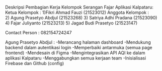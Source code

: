 Deskripsi Pembagian Kerja Kelompok Serangan Fajar Aplikasi Kalpataru:
Ketua Kelompok : 1)Fikri Ahmad Fauzi (21523012)
Anggota Kelompok : 	
2) Agung Prasetyo Abdjul (21523268)
3) Satriya Adhi Pradana (21523090)
4) Fajar Juliyanto (21523213)
5) Jagad Budi Prasetyo (21523147)

Contact Person : 082154724247 

Agung Prasetyo Abdjul :
-Merancang halaman dashboard
-Mendukung backend dalam autentikasi login
-Memperbaiki antarmuka (semua page frontend)
-Mendesain di Figma
-Mengintegrasikan API AQI ke dalam aplikasi Kalpataru
-Menggabungkan semua kerjaan team
-Inisialisasi Firebase dan Github (config)
